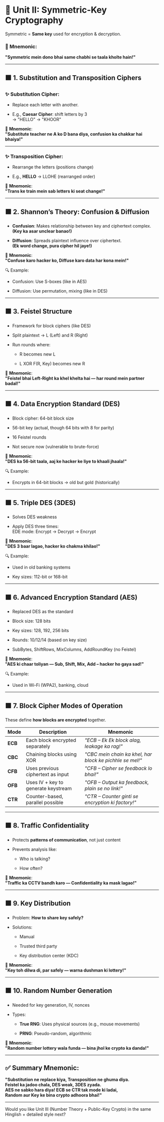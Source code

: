 # 🔐 **Unit II: Symmetric-Key Cryptography**

Symmetric = **Same key** used for encryption & decryption.

### 🔑 Mnemonic:

**"Symmetric mein dono bhai same chabhi se taala kholte hain!"**

---

## 🟩 1. Substitution and Transposition Ciphers

### ✨ Substitution Cipher:

- Replace each letter with another.
    
- E.g., **Caesar Cipher**: shift letters by 3  
    → "HELLO" → "KHOOR"
    

🧠 **Mnemonic**:  
**"Substitute teacher ne A ko D bana diya, confusion ka chakkar hai bhaiya!"**

---

### ✨ Transposition Cipher:

- Rearrange the letters (positions change)
    
- E.g., **HELLO** → LLOHE (rearranged order)
    

🧠 **Mnemonic**:  
**"Trans ke train mein sab letters ki seat change!"**

---

## 🟩 2. Shannon’s Theory: Confusion & Diffusion

- **Confusion**: Makes relationship between key and ciphertext complex.  
    **(Key ka asar unclear banao!)**
    
- **Diffusion**: Spreads plaintext influence over ciphertext.  
    **(Ek word change, pura cipher hil jaye!)**
    

🧠 **Mnemonic**:  
**"Confuse karo hacker ko, Diffuse karo data har kona mein!"**

🔍 Example:

- Confusion: Use S-boxes (like in AES)
    
- Diffusion: Use permutation, mixing (like in DES)
    

---

## 🟩 3. Feistel Structure

- Framework for block ciphers (like DES)
    
- Split plaintext → L (Left) and R (Right)
    
- Run rounds where:
    
    - R becomes new L
        
    - L XOR F(R, Key) becomes new R
        

🧠 **Mnemonic**:  
**"Feistel bhai Left-Right ka khel khelta hai — har round mein partner badal!"**

---

## 🟩 4. Data Encryption Standard (DES)

- Block cipher: 64-bit block size
    
- 56-bit key (actual, though 64 bits with 8 for parity)
    
- 16 Feistel rounds
    
- Not secure now (vulnerable to brute-force)
    

🧠 **Mnemonic**:  
**"DES ka 56-bit taala, aaj ke hacker ke liye to khaali jhaala!"**

🔍 Example:

- Encrypts in 64-bit blocks → old but gold (historically)
    

---

## 🟩 5. Triple DES (3DES)

- Solves DES weakness
    
- Apply DES three times:  
    EDE mode: Encrypt → Decrypt → Encrypt
    

🧠 **Mnemonic**:  
**"DES 3 baar lagao, hacker ko chakma khilao!"**

🔍 Example:

- Used in old banking systems
    
- Key sizes: 112-bit or 168-bit
    

---

## 🟩 6. Advanced Encryption Standard (AES)

- Replaced DES as the standard
    
- Block size: 128 bits
    
- Key sizes: 128, 192, 256 bits
    
- Rounds: 10/12/14 (based on key size)
    
- SubBytes, ShiftRows, MixColumns, AddRoundKey (no Feistel)
    

🧠 **Mnemonic**:  
**"AES ki chaar toliyan — Sub, Shift, Mix, Add – hacker ho gaya sad!"**

🔍 Example:

- Used in Wi-Fi (WPA2), banking, cloud
    

---

## 🟩 7. Block Cipher Modes of Operation

These define **how blocks are encrypted** together.

|Mode|Description|Mnemonic|
|---|---|---|
|**ECB**|Each block encrypted separately|_"ECB – Ek Ek block alag, leakage ka rag!"_|
|**CBC**|Chaining blocks using XOR|_"CBC mein chain ka khel, har block ke pichhle se mel!"_|
|**CFB**|Uses previous ciphertext as input|_"CFB – Cipher se feedback lo bhai!"_|
|**OFB**|Uses IV + key to generate keystream|_"OFB – Output ka feedback, plain se no link!"_|
|**CTR**|Counter-based, parallel possible|_"CTR – Counter ginti se encryption ki factory!"_|

---

## 🟩 8. Traffic Confidentiality

- Protects **patterns of communication**, not just content
    
- Prevents analysis like:
    
    - Who is talking?
        
    - How often?
        

🧠 **Mnemonic**:  
**"Traffic ka CCTV bandh karo — Confidentiality ka mask lagao!"**

---

## 🟩 9. Key Distribution

- Problem: **How to share key safely?**
    
- Solutions:
    
    - Manual
        
    - Trusted third party
        
    - Key distribution center (KDC)
        

🧠 **Mnemonic**:  
**"Key toh dilwa di, par safely — warna dushman ki lottery!"**

---

## 🟩 10. Random Number Generation

- Needed for key generation, IV, nonces
    
- Types:
    
    - **True RNG**: Uses physical sources (e.g., mouse movements)
        
    - **PRNG**: Pseudo-random, algorithmic
        

🧠 **Mnemonic**:  
**"Random number lottery wala funda — bina jhol ke crypto ka danda!"**

---

## ✅ Summary Mnemonic:

**"Substitution ne replace kiya, Transposition ne ghuma diya.  
Feistel ka jadoo chala, DES weak, 3DES zyada.  
AES ne sabko hara diya! ECB se CTR tak mode ki ladai,  
Random aur Key ke bina crypto adhoora bhai!"**

---

Would you like Unit III (Number Theory + Public-Key Crypto) in the same Hinglish + detailed style next?
